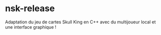 # nsk-release
Adaptation du jeu de cartes Skull King en C++ avec du multijoueur local et une interface graphique !
